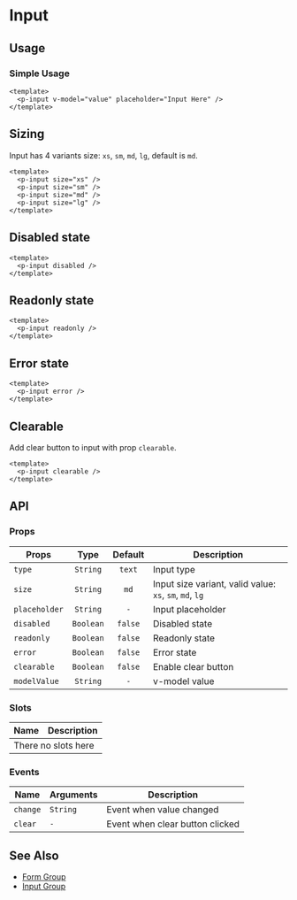 <script setup>
  import pInput from "./Input.vue"
  import { ref } from "vue-demi"

  const value = ref('')
</script>

# Input

## Usage

### Simple Usage
<preview>
  <p-input v-model="value" placeholder="Input Here" />
</preview>

```vue
<template>
  <p-input v-model="value" placeholder="Input Here" />
</template>
```

## Sizing
Input has 4 variants size: `xs`, `sm`, `md`, `lg`, default is `md`.

<preview class="flex-col space-y-3">
  <p-input size="xs" />
  <p-input size="sm" />
  <p-input size="md" />
  <p-input size="lg" />
</preview>

```vue
<template>
  <p-input size="xs" />
  <p-input size="sm" />
  <p-input size="md" />
  <p-input size="lg" />
</template>
```

## Disabled state

<preview class="flex-col space-y-3">
  <p-input disabled />
</preview>

```vue
<template>
  <p-input disabled />
</template>
```

## Readonly state

<preview class="flex-col space-y-3">
  <p-input readonly />
</preview>

```vue
<template>
  <p-input readonly />
</template>
```

## Error state

<preview class="flex-col space-y-3">
  <p-input error />
</preview>

```vue
<template>
  <p-input error />
</template>
```

## Clearable

Add clear button to input with prop `clearable`.

<preview class="flex-col space-y-3">
  <p-input clearable />
</preview>

```vue
<template>
  <p-input clearable />
</template>
```

## API

### Props

| Props         |   Type    | Default | Description                                             |
|---------------|:---------:|:-------:|---------------------------------------------------------|
| `type`        | `String`  | `text`  | Input type                                              |
| `size`        | `String`  |  `md`   | Input size variant, valid value: `xs`, `sm`, `md`, `lg` |
| `placeholder` | `String`  |   `-`   | Input placeholder                                       |
| `disabled`    | `Boolean` | `false` | Disabled state                                          |
| `readonly`    | `Boolean` | `false` | Readonly state                                          |
| `error`       | `Boolean` | `false` | Error state                                             |
| `clearable`   | `Boolean` | `false` | Enable clear button                                     |
| `modelValue`  | `String`  |   `-`   | v-model value                                           |

### Slots

<table>
  <thead>
    <tr>
      <th>Name</th>
      <th>Description</th>
    </tr>
  </thead>
  <tbody>
    <tr>
      <td colspan="2" class="text-center">There no slots here</td>
    </tr>
  </tbody>
</table>

### Events

| Name     | Arguments | Description                     |
|----------|-----------|---------------------------------|
| `change` | `String`  | Event when value changed        |
| `clear`  | `-`       | Event when clear button clicked |

## See Also

- [Form Group](/components/form-group/)
- [Input Group](/components/input-group/)
